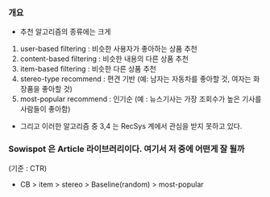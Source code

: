 ### 개요

- 추천 알고리즘의 종류에는 크게
1. user-based filtering : 비슷한 사용자가 좋아하는 상품 추천
1. content-based filtering :  비슷한 내용의 다른 상품 추천
2. item-based filtering :  비슷한 다른 상품 추천
3. stereo-type recommend : 편견 기반 (예: 남자는 자동차를 좋아할 것, 여자는 화장품을 좋아할 것)
4. most-popular recommend : 인기순 (예 : 뉴스기사는 가장 조회수가 높은 기사를 사람들이 좋아함)

- 그리고 이러한 알고리즘 중 3,4 는 RecSys 계에서 관심을 받지 못하고 있다.


### Sowispot 은 Article 라이브러리이다. 여기서 저 중에 어떤게 잘 될까
(기준 : CTR)
- CB > item > stereo > Baseline(random) > most-popular
